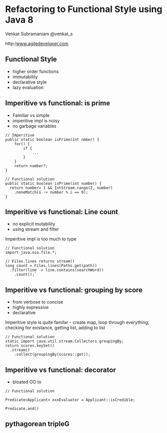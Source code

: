 # Refactoring to Functional Style using Java 8
Venkat Subramaniam @venkat_s

http:/www.agiledeveloper.com

## Functional Style
 * higher order functions
 * immutability
 * declarative style
 * lazy evaluation

## Imperitive vs functional: is prime
 * Familiar vs simple
 * imperitive impl is noisy
 * no garbage variables

```
// Imperitive
public static boolean isPrime(int nmber) {
	for() {
		if {
			...
		}
	}
	return number?;
}
```
```
// Functional solution
public static boolean isPrime(int number) {
  return number> 1 && IntStream.range(2, number)
    .noneMatch(i -> number % i == 0);
}
```

## Imperitive vs functional: Line count
 * no explicit mutability
 * using stream and filter

Imperitive impl is too much to type 

```
// Functional solution
import java.nio.file.*;

// Files.lines returns stream()
long count = Files.lines(Paths.get(path))
  .filter(line -> line.contains(searchWord))
	.count();`
```

## Imperitive vs functional: grouping by score
 * from verbose to concise
 * highly expressive
 * declarative

Imperitive style is quite familar - create map, loop through everything, checking for existance, getting list, adding to list

```
// Functional solution
static import java.util.stream.Collectors.groupingBy;
return scores.keySet()
  .stream()
	.collect(groupingBy(scores::get));
```

## Imperitive vs functional: decorator
 * bloated OO to 

```
// Functional solution

Predicate<Applicant> xxxEvaluator = Applicant::isCredible;

Predicate.and()
```

## pythagorean tripleG
